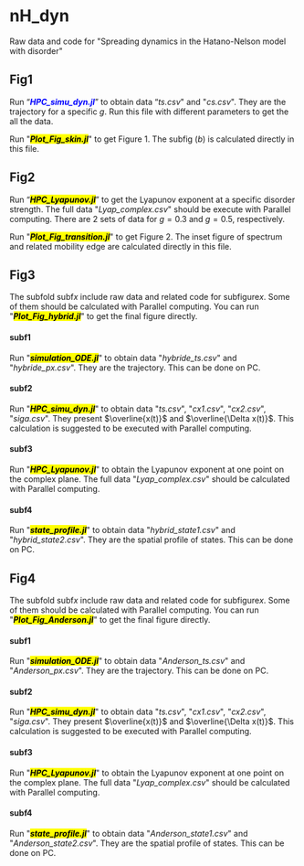 # nH_dyn
Raw data and code for "Spreading dynamics in the Hatano-Nelson model with disorder"
## Fig1
Run “<font color=Blue>***HPC_simu_dyn.jl</font>***” to obtain data “*ts.csv*" and "*cs.csv*". They are the trajectory for a specific $g$. Run this file with different parameters to get the all the data.

Run "<mark>***Plot_Fig_skin.jl***</mark>" to get Figure 1. The subfig $(b)$ is calculated directly in this file.

## Fig2
Run “<mark>***HPC_Lyapunov.jl***</mark>” to get the Lyapunov exponent at a specific disorder strength. The full data "*Lyap_complex.csv*" should be execute with Parallel computing. There are 2 sets of data for $g=0.3$ and $g=0.5$, respectively.

Run "<mark>***Plot_Fig_transition.jl***</mark>" to get Figure 2. The inset figure of spectrum and related mobility edge are calculated directly in this file.


## Fig3
The subfold subf*x* include raw data and related code for subfigure*x*. Some of them should be calculated with Parallel computing. You can run "<mark>***Plot_Fig_hybrid.jl***</mark>" to get the final figure directly.

#### subf1
Run "<mark>***simulation_ODE.jl***</mark>" to obtain data "*hybride_ts.csv*" and "*hybride_px.csv*". They are the trajectory. This can be done on PC.
#### subf2
Run "<mark>***HPC_simu_dyn.jl***</mark>" to obtain data "*ts.csv*", "*cx1.csv*", "*cx2.csv*", "*siga.csv*". They present $\overline{x(t)}$ and $\overline{\Delta x(t)}$. This calculation is suggested to be executed with Parallel computing.
#### subf3
Run "<mark>***HPC_Lyapunov.jl***</mark>" to obtain the Lyapunov exponent at one point on the complex plane. The full data "*Lyap_complex.csv*" should be calculated with Parallel computing.
#### subf4
Run "<mark>***state_profile.jl***</mark>" to obtain data "*hybrid_state1.csv*" and "*hybrid_state2.csv*". They are the spatial profile of states. This can be done on PC.

## Fig4
The subfold subf*x* include raw data and related code for subfigure*x*. Some of them should be calculated with Parallel computing. You can run "<mark>***Plot_Fig_Anderson.jl***</mark>" to get the final figure directly.

#### subf1
Run "<mark>***simulation_ODE.jl***</mark>" to obtain data "*Anderson_ts.csv*" and "*Anderson_px.csv*". They are the trajectory. This can be done on PC.
#### subf2
Run "<mark>***HPC_simu_dyn.jl***</mark>" to obtain data "*ts.csv*", "*cx1.csv*", "*cx2.csv*", "*siga.csv*". They present $\overline{x(t)}$ and $\overline{\Delta x(t)}$. This calculation is suggested to be executed with Parallel computing.
#### subf3
Run "<mark>***HPC_Lyapunov.jl***</mark>" to obtain the Lyapunov exponent at one point on the complex plane. The full data "*Lyap_complex.csv*" should be calculated with Parallel computing.
#### subf4
Run "<mark>***state_profile.jl***</mark>" to obtain data "*Anderson_state1.csv*" and "*Anderson_state2.csv*". They are the spatial profile of states. This can be done on PC.
